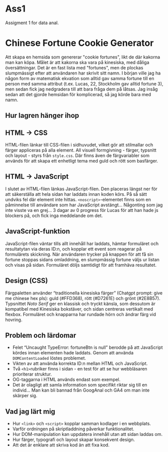 # Ass1
Assigment 1 for data anal.
# Chinese Fortune Cookie Generator

Att skapa en hemsida som genererar "cookie fortunes", likt de där kakorna man kan köpa. Målet är att kakorna ska vara på kinesiska, med dåliga översättningar. Det är en fast lista med "fortunes", men de plockas slumpmässigt efter att användaren har skrivit sitt namn. I början ville jag ha någon form av matematisk ekvation som alltid gav samma fortune till en person med samma attribut (t.ex. Lucas, 22, Stockholm gav alltid fortune 3), men sedan fick jag nedgradera till att bara fråga dem på låtsas. Jag insåg sedan att det gjorde hemsidan för komplicerad, så jag körde bara med namn.


## Hur lagren hänger ihop

## HTML -> CSS

HTML-filen länkar till CSS-filen i sidhuvudet, vilket gör att stilmallar och färger appliceras på alla element. All visuell formgivning - färger, typsnitt och layout - styrs från `style.css`. Där finns även de färgvariabler som används för att skapa ett enhetligt tema med guld och rött som basfärger.

## HTML -> JavaScript

I slutet av HTML-filen länkas JavaScript-filen. Den placeras längst ner för att säkerställa att hela sidan har laddats innan koden körs. På så sätt undviks fel där element inte hittas. `<noscript>`-elementet finns som en påminnelse till användare som har JavaScript avstängt… Någonting som jag inte visste va en grej… 3 dagar av 0 progress för Lucas för att han hade js blockers på, och fick inga meddelande om det.

## JavaScript-funktion

JavaScript-filen väntar tills allt innehåll har laddats, hämtar formuläret och resultatytan via deras ID:n, och kopplar ett event som reagerar på formulärets skickning. När användaren trycker på knappen för att få sin fortune stoppas sidans omladdning, en slumpmässig fortune väljs ur listan och visas på sidan. Formuläret döljs samtidigt för att framhäva resultatet.

## Design (CSS)

Färgpaletten använder “traditionella kinesiska färger” (Chatgpt prompt: give me chinese hex pls): guld (#FFD368), rött (#D7261E) och grönt (#2E8B57). Typsnittet *Noto Serif* ger en klassisk och tryckt känsla, som dessutom är kompatibel med Kinesiska bokstäver, och sidan centreras vertikalt med flexbox. Formuläret och knapparna har rundade hörn och ändrar färg vid hovring.

## Problem och lärdomar

- Felet “Uncaught TypeError: fortuneBtn is null” berodde på att JavaScript kördes innan elementen hade laddats. Genom att använda `DOMContentLoaded` löstes problemet.
- Vikten av att använda korrekta ID:n mellan HTML och JavaScript.
- Två `<h1>`rubriker finns i sidan - en test för att se hur webbläsaren prioriterar struktur.
- OG-taggarna i HTML används endast som exempel.
- Det är olagligt att samla information som specifikt riktar sig till en individ… Man kan bli bannad från GoogAnal och GA4 om man inte skärper sig.

## Vad jag lärt mig

- Hur `<link>` och `<script>` kopplar samman kodlager i en webbplats.
- Varför ordningen på skriptladdning påverkar funktionalitet.
- Hur DOM-manipulation kan uppdatera innehåll utan att sidan laddas om.
- Hur färger, typografi och layout skapar konsekvent design.
- Att det är enklare att skriva kod än att fixa kod.
